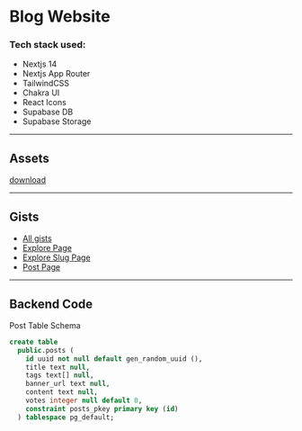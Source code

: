 # Blog Website 

### Tech stack used:
- Nextjs 14
- Nextjs App Router
- TailwindCSS
- Chakra UI
- React Icons
- Supabase DB
- Supabase Storage

***
## Assets
[download](https://drive.google.com/drive/folders/1ngEb50wbqjK10Y9J15cvgFnxi1ff5hfj?usp=sharing)
***
## Gists

- [All gists](https://gist.github.com/greeenboi/083aecdaff1e8ccc353186042851e678)
- [Explore Page](https://gist.github.com/greeenboi/c8c02ba4cc44682c18de63ef3a319a0c)
- [Explore Slug Page](https://gist.github.com/greeenboi/463c32573b4ba87b78f2426430ac2603)
- [Post Page ](https://gist.github.com/greeenboi/6241b3519d4fa1486167d66b9626cc8b)
  
***

## Backend Code

Post Table Schema
```sql
create table
  public.posts (
    id uuid not null default gen_random_uuid (),
    title text null,
    tags text[] null,
    banner_url text null,
    content text null,
    votes integer null default 0,
    constraint posts_pkey primary key (id)
  ) tablespace pg_default;
```

